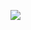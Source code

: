 ![](https://github-readme-streak-stats.herokuapp.com/?user=quead&theme=default&hide_border=false)<br/>


<!-- Proudly created with GPRM ( https://gprm.itsvg.in ) -->
<!--
**quead/quead** is a ✨ _special_ ✨ repository because its `README.md` (this file) appears on your GitHub profile.

Here are some ideas to get you started:

- 🔭 I’m currently working on ...
- 🌱 I’m currently learning ...
- 👯 I’m looking to collaborate on ...
- 🤔 I’m looking for help with ...
- 💬 Ask me about ...
- 📫 How to reach me: ...
- 😄 Pronouns: ...
- ⚡ Fun fact: ...
-->
